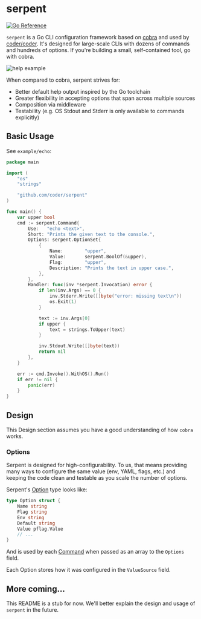 # serpent

[![Go Reference](https://pkg.go.dev/badge/github.com/coder/serpent.svg)](https://pkg.go.dev/github.com/coder/serpent)

`serpent` is a Go CLI configuration framework based on [cobra](https://github.com/spf13/cobra) and used by [coder/coder](https://github.com/coder/coder).
It's designed for large-scale CLIs with dozens of commands and hundreds
of options. If you're building a small, self-contained tool, go with
cobra.

![help example](./example/help.png)

When compared to cobra, serpent strives for:

* Better default help output inspired by the Go toolchain
* Greater flexibility in accepting options that span across multiple sources
* Composition via middleware
* Testability (e.g. OS Stdout and Stderr is only available to commands explicitly)

## Basic Usage

See `example/echo`:

```go
package main

import (
	"os"
	"strings"

	"github.com/coder/serpent"
)

func main() {
	var upper bool
	cmd := serpent.Command{
		Use:   "echo <text>",
		Short: "Prints the given text to the console.",
		Options: serpent.OptionSet{
			{
				Name:        "upper",
				Value:       serpent.BoolOf(&upper),
				Flag:        "upper",
				Description: "Prints the text in upper case.",
			},
		},
		Handler: func(inv *serpent.Invocation) error {
			if len(inv.Args) == 0 {
				inv.Stderr.Write([]byte("error: missing text\n"))
				os.Exit(1)
			}

			text := inv.Args[0]
			if upper {
				text = strings.ToUpper(text)
			}

			inv.Stdout.Write([]byte(text))
			return nil
		},
	}

	err := cmd.Invoke().WithOS().Run()
	if err != nil {
		panic(err)
	}
}
```

## Design
This Design section assumes you have a good understanding of how `cobra` works.

### Options

Serpent is designed for high-configurability. To us, that means providing
many ways to configure the same value (env, YAML, flags, etc.) and keeping
the code clean and testable as you scale the number of options.

Serpent's [Option](https://pkg.go.dev/github.com/coder/serpent#Option) type looks like:

```go
type Option struct {
	Name string
	Flag string
	Env string
	Default string
	Value pflag.Value
	// ...
}
```

And is used by each [Command](https://pkg.go.dev/github.com/coder/serpent#Command) when passed as an array to the `Options` field.

Each Option stores how it was configured in the `ValueSource` field.

## More coming...
This README is a stub for now. We'll better explain the design and usage
of `serpent` in the future.